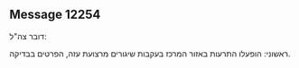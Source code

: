 ## Message 12254

דובר צה"ל:

ראשוני: הופעלו התרעות באזור המרכז בעקבות שיגורים מרצועת עזה, הפרטים בבדיקה.


